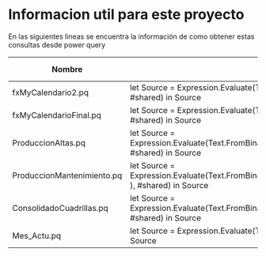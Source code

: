 # Informacion util para este proyecto

En las siguientes lineas se encuentra la información de como obtener estas consultas desde power query

| Nombre | Consulta | Util Extra |
|---|---|---|
|fxMyCalendario2.pq|let Source = Expression.Evaluate(Text.FromBinary(Web.Contents("https://raw.githubusercontent.com/MacGyLiteyca/MundoQuery/main/Movi/fxMyCalendario2.pq")), #shared) in Source| Algo mas|
|fxMyCalendarioFinal.pq|let Source = Expression.Evaluate(Text.FromBinary(Web.Contents("https://raw.githubusercontent.com/MacGyLiteyca/MundoQuery/main/Movi/fxMyCalendarioFinal.pq") ), #shared) in Source||
|ProduccionAltas.pq|let Source = Expression.Evaluate(Text.FromBinary(Web.Contents("https://raw.githubusercontent.com/MacGyLiteyca/MundoQuery/main/Movi/Produccion/ProduccionAltas.pq") ), #shared) in Source||
|ProduccionMantenimiento.pq|let Source = Expression.Evaluate(Text.FromBinary(Web.Contents("https://raw.githubusercontent.com/MacGyLiteyca/MundoQuery/main/Movi/Produccion/ProduccionMantenimiento.pq") ), #shared) in Source||
|ConsolidadoCuadrillas.pq|let Source = Expression.Evaluate(Text.FromBinary(Web.Contents("https://raw.githubusercontent.com/MacGyLiteyca/MundoQuery/main/Movi/Produccion/ConsolidadoCuadrillas.pq") ), #shared) in Source||
|Mes_Actu.pq|let Source = Expression.Evaluate(Text.FromBinary(Web.Contents("https://raw.githubusercontent.com/MacGyLiteyca/MundoQuery/main/Movi/Mes_Actu.pq") ), #shared) in Source||
